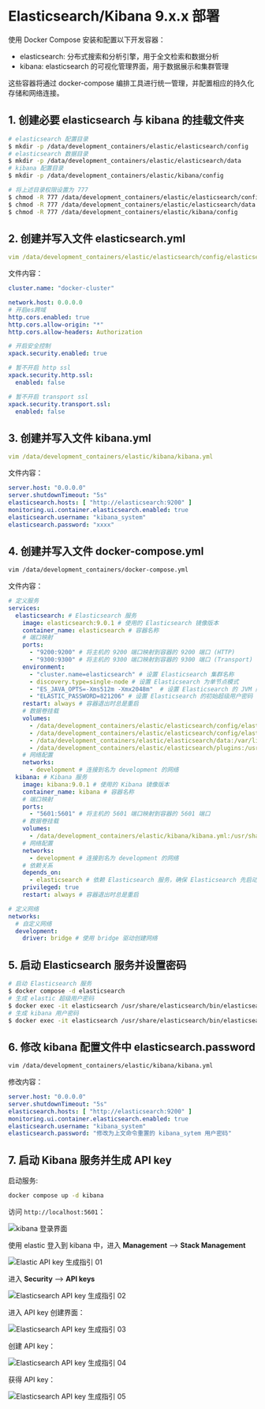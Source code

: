 # Elasticsearch/Kibana 9.x.x 部署

使用 Docker Compose 安装和配置以下开发容器：

- elasticsearch: 分布式搜索和分析引擎，用于全文检索和数据分析
- kibana: elasticsearch 的可视化管理界面，用于数据展示和集群管理

这些容器将通过 docker-compose 编排工具进行统一管理，并配置相应的持久化存储和网络连接。

## 1. 创建必要 elasticsearch 与 kibana 的挂载文件夹

```bash
# elasticsearch 配置目录
$ mkdir -p /data/development_containers/elastic/elasticsearch/config
# elasticsearch 数据目录
$ mkdir -p /data/development_containers/elastic/elasticsearch/data
# kibana 配置目录
$ mkdir -p /data/development_containers/elastic/kibana/config

# 将上述目录权限设置为 777
$ chmod -R 777 /data/development_containers/elastic/elasticsearch/config
$ chmod -R 777 /data/development_containers/elastic/elasticsearch/data
$ chmod -R 777 /data/development_containers/elastic/kibana/config
```

## 2. 创建并写入文件 elasticsearch.yml

```yaml
vim /data/development_containers/elastic/elasticsearch/config/elasticsearch.yml
```

文件内容：

```yaml
cluster.name: "docker-cluster"

network.host: 0.0.0.0
# 开启es跨域
http.cors.enabled: true
http.cors.allow-origin: "*"
http.cors.allow-headers: Authorization

# 开启安全控制
xpack.security.enabled: true

# 暂不开启 http ssl
xpack.security.http.ssl:
  enabled: false

# 暂不开启 transport ssl
xpack.security.transport.ssl:
  enabled: false
```



## 3. 创建并写入文件 kibana.yml

```yaml
vim /data/development_containers/elastic/kibana/kibana.yml
```

文件内容：

```yaml
server.host: "0.0.0.0"
server.shutdownTimeout: "5s"
elasticsearch.hosts: [ "http://elasticsearch:9200" ]
monitoring.ui.container.elasticsearch.enabled: true
elasticsearch.username: "kibana_system"
elasticsearch.password: "xxxx"
```



## 4. 创建并写入文件 docker-compose.yml

```bash
vim /data/development_containers/docker-compose.yml
```

文件内容：

```yaml
# 定义服务
services:
  elasticsearch: # Elasticsearch 服务
    image: elasticsearch:9.0.1 # 使用的 Elasticsearch 镜像版本
    container_name: elasticsearch # 容器名称
    # 端口映射
    ports:
      - "9200:9200" # 将主机的 9200 端口映射到容器的 9200 端口 (HTTP)
      - "9300:9300" # 将主机的 9300 端口映射到容器的 9300 端口 (Transport)
    environment:
      - "cluster.name=elasticsearch" # 设置 Elasticsearch 集群名称
      - discovery.type=single-node # 设置 Elasticsearch 为单节点模式
      - "ES_JAVA_OPTS=-Xms512m -Xmx2048m"  # 设置 Elasticsearch 的 JVM 内存参数
      - "ELASTIC_PASSWORD=821206" # 设置 Elasticsearch 的初始超级用户密码
    restart: always # 容器退出时总是重启
    # 数据卷挂载
    volumes:
      - /data/development_containers/elastic/elasticsearch/config/elasticsearch.yml:/usr/share/elasticsearch/config/elasticsearch.yml # 挂载 Elasticsearch 配置文件
      - /data/development_containers/elastic/elasticsearch/config/elasticsearch-plugins.yml:/usr/share/elasticsearch/config/elasticsearch-plugins.yml
      - /data/development_containers/elastic/elasticsearch/data:/var/lib/elasticsearch/data # 挂载 Elasticsearch 数据目录
      - /data/development_containers/elastic/elasticsearch/plugins:/usr/share/elasticsearch/plugins # 挂载 Elasticsearch 插件目录
    # 网络配置
    networks:
      - development # 连接到名为 development 的网络
  kibana: # Kibana 服务
    image: kibana:9.0.1 # 使用的 Kibana 镜像版本
    container_name: kibana # 容器名称
    # 端口映射
    ports:
      - "5601:5601" # 将主机的 5601 端口映射到容器的 5601 端口
    # 数据卷挂载
    volumes:
      - /data/development_containers/elastic/kibana/kibana.yml:/usr/share/kibana/config/kibana.yml # 挂载 Kibana 配置文件
    # 网络配置
    networks:
      - development # 连接到名为 development 的网络
    # 依赖关系
    depends_on:
      - elasticsearch # 依赖 Elasticsearch 服务，确保 Elasticsearch 先启动
    privileged: true
    restart: always # 容器退出时总是重启

# 定义网络
networks:
  # 自定义网络
  development:
    driver: bridge # 使用 bridge 驱动创建网络

```

## 5. 启动 Elasticsearch 服务并设置密码

```bash
# 启动 Elasticsearch 服务
$ docker compose -d elasticsearch
# 生成 elastic 超级用户密码
$ docker exec -it elasticsearch /usr/share/elasticsearch/bin/elasticsearch-reset-password -u elastic
# 生成 kibana 用户密码
$ docker exec -it elasticsearch /usr/share/elasticsearch/bin/elasticsearch-reset-password -u kibana_system
```

## 6. 修改 kibana 配置文件中 elasticsearch.password

```bash
vim /data/development_containers/elastic/kibana/kibana.yml
```

修改内容：

```yml
server.host: "0.0.0.0"
server.shutdownTimeout: "5s"
elasticsearch.hosts: [ "http://elasticsearch:9200" ]
monitoring.ui.container.elasticsearch.enabled: true
elasticsearch.username: "kibana_system"
elasticsearch.password: "修改为上文命令重置的 kibana_sytem 用户密码"
```

## 7. 启动 Kibana 服务并生成 API key

启动服务:

```bash
docker compose up -d kibana
```

访问 `http://localhost:5601`：

![kibana 登录界面](https://nondirectional.oss-cn-heyuan.aliyuncs.com/TIL/Kibana%E7%99%BB%E5%BD%95%E7%95%8C%E9%9D%A2.png)

使用 elastic 登入到 kibana 中，进入 **Management** --> **Stack Management**

![Elastic API key 生成指引 01](https://nondirectional.oss-cn-heyuan.aliyuncs.com/TIL/Elasticsearch%20API%20key%20%E7%94%9F%E6%88%90%E6%8C%87%E5%BC%95%2001.png)

进入 **Security** --> **API keys**

![Elasticsearch API key 生成指引 02](https://nondirectional.oss-cn-heyuan.aliyuncs.com/TIL/Elasticsearch%20API%20key%20%E7%94%9F%E6%88%90%E6%8C%87%E5%BC%95%2002.png)

进入 API key 创建界面：

![Elasticsearch API key 生成指引 03](https://nondirectional.oss-cn-heyuan.aliyuncs.com/TIL/Elasticsearch%20API%20key%20%E7%94%9F%E6%88%90%E6%8C%87%E5%BC%95%2003.png)

创建 API key：

![Elasticsearch API key 生成指引 04](https://nondirectional.oss-cn-heyuan.aliyuncs.com/TIL/Elasticsearch%20API%20key%20%E7%94%9F%E6%88%90%E6%8C%87%E5%BC%95%2004.png)

获得 API key：

![Elasticsearch API key 生成指引 05](https://nondirectional.oss-cn-heyuan.aliyuncs.com/TIL/Elasticsearch%20API%20key%20%E7%94%9F%E6%88%90%E6%8C%87%E5%BC%95%2005.png)

